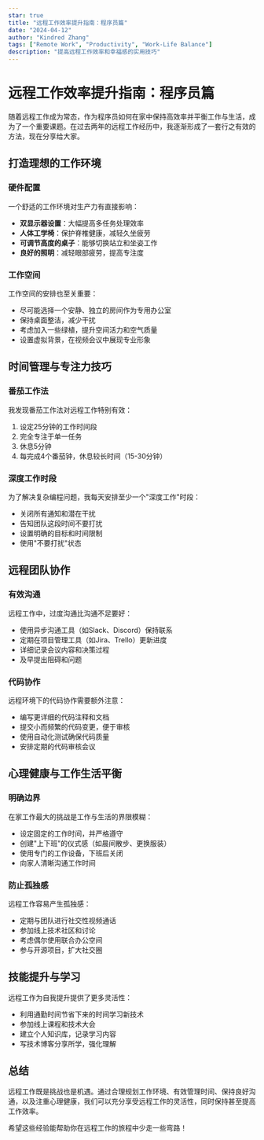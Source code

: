 ```yaml
---
star: true
title: "远程工作效率提升指南：程序员篇"
date: "2024-04-12"
author: "Kindred Zhang"
tags: ["Remote Work", "Productivity", "Work-Life Balance"]
description: "提高远程工作效率和幸福感的实用技巧"
---
```


# 远程工作效率提升指南：程序员篇

随着远程工作成为常态，作为程序员如何在家中保持高效率并平衡工作与生活，成为了一个重要课题。在过去两年的远程工作经历中，我逐渐形成了一套行之有效的方法，现在分享给大家。

## 打造理想的工作环境

### 硬件配置

一个舒适的工作环境对生产力有直接影响：

- **双显示器设置**：大幅提高多任务处理效率
- **人体工学椅**：保护脊椎健康，减轻久坐疲劳
- **可调节高度的桌子**：能够切换站立和坐姿工作
- **良好的照明**：减轻眼部疲劳，提高专注度

### 工作空间

工作空间的安排也至关重要：

- 尽可能选择一个安静、独立的房间作为专用办公室
- 保持桌面整洁，减少干扰
- 考虑加入一些绿植，提升空间活力和空气质量
- 设置虚拟背景，在视频会议中展现专业形象

## 时间管理与专注力技巧

### 番茄工作法

我发现番茄工作法对远程工作特别有效：

1. 设定25分钟的工作时间段
2. 完全专注于单一任务
3. 休息5分钟
4. 每完成4个番茄钟，休息较长时间（15-30分钟）

### 深度工作时段

为了解决复杂编程问题，我每天安排至少一个"深度工作"时段：

- 关闭所有通知和潜在干扰
- 告知团队这段时间不要打扰
- 设置明确的目标和时间限制
- 使用"不要打扰"状态

## 远程团队协作

### 有效沟通

远程工作中，过度沟通比沟通不足要好：

- 使用异步沟通工具（如Slack、Discord）保持联系
- 定期在项目管理工具（如Jira、Trello）更新进度
- 详细记录会议内容和决策过程
- 及早提出阻碍和问题

### 代码协作

远程环境下的代码协作需要额外注意：

- 编写更详细的代码注释和文档
- 提交小而频繁的代码变更，便于审核
- 使用自动化测试确保代码质量
- 安排定期的代码审核会议

## 心理健康与工作生活平衡

### 明确边界

在家工作最大的挑战是工作与生活的界限模糊：

- 设定固定的工作时间，并严格遵守
- 创建"上下班"的仪式感（如晨间散步、更换服装）
- 使用专门的工作设备，下班后关闭
- 向家人清晰沟通工作时间

### 防止孤独感

远程工作容易产生孤独感：

- 定期与团队进行社交性视频通话
- 参加线上技术社区和讨论
- 考虑偶尔使用联合办公空间
- 参与开源项目，扩大社交圈

## 技能提升与学习

远程工作为自我提升提供了更多灵活性：

- 利用通勤时间节省下来的时间学习新技术
- 参加线上课程和技术大会
- 建立个人知识库，记录学习内容
- 写技术博客分享所学，强化理解

## 总结

远程工作既是挑战也是机遇。通过合理规划工作环境、有效管理时间、保持良好沟通，以及注重心理健康，我们可以充分享受远程工作的灵活性，同时保持甚至提高工作效率。

希望这些经验能帮助你在远程工作的旅程中少走一些弯路！
